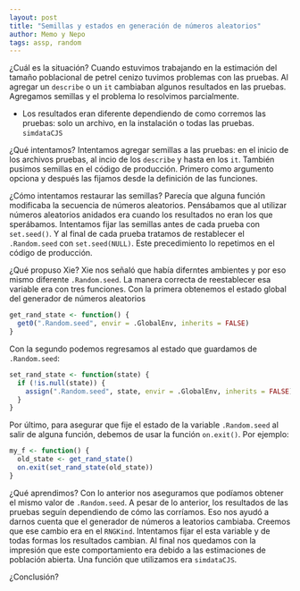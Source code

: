 ```yaml
---
layout: post
title: "Semillas y estados en generación de números aleatorios"
author: Memo y Nepo
tags: assp, random
---
```


¿Cuál es la situación?
Cuando estuvimos trabajando en la estimación del tamaño poblacional de petrel cenizo tuvimos problemas con las pruebas.
Al agregar un `describe` o un `it` cambiaban algunos resultados en las pruebas. 
Agregamos semillas y el problema lo resolvimos parcialmente.
- Los resultados eran diferente dependiendo de como corremos las pruebas: solo un archivo, en la instalación o todas las pruebas.
`simdataCJS`

¿Qué intentamos?
Intentamos agregar semillas a las pruebas: en el inicio de los archivos pruebas, al incio de los `describe` y hasta en los `it`. 
También pusimos semillas en el código de producción. 
Primero como argumento opciona y después las fijamos desde la definición de las funciones.

¿Cómo intentamos restaurar las semillas?
Parecía que alguna función modificaba la secuencia de números aleatorios.
Pensábamos que al utilizar números aleatorios anidados era cuando los resultados no eran los que sperábamos.
Intentamos fijar las semillas antes de cada prueba con `set.seed()`. 
Y al final de cada prueba tratamos de restablecer el `.Random.seed` con `set.seed(NULL)`.
Este precedimiento lo repetimos en el código de producción.

¿Qué propuso Xie?
Xie nos señaló que había diferntes ambientes y por eso mismo diferente `.Random.seed`.
La manera correcta de reestablecer esa variable era con tres funciones.
Con la primera obtenemos el estado global del generador de números aleatorios
``` R
get_rand_state <- function() {
  get0(".Random.seed", envir = .GlobalEnv, inherits = FALSE)
}
```
Con la segundo podemos regresamos al estado que guardamos de `.Random.seed`:
``` R
set_rand_state <- function(state) {
  if (!is.null(state)) {
    assign(".Random.seed", state, envir = .GlobalEnv, inherits = FALSE)
  }
}
```
Por último, para asegurar que fije el estado de la variable `.Random.seed` al salir de alguna función, debemos de usar la función `on.exit()`.
Por ejemplo:
```R
my_f <- function() {
  old_state <- get_rand_state()
  on.exit(set_rand_state(old_state))
}
```

¿Qué aprendimos?
Con lo anterior nos aseguramos que podíamos obtener el mismo valor de `.Random.seed`. 
A pesar de lo anterior, los resultados de las pruebas seguín dependiendo de cómo las corríamos.
Eso nos ayudó a darnos cuenta que el generador de números a leatorios cambiaba. Creemos que ese cambio era en el `RNGKind`. Intentamos fijar el esta variable y de todas formas los resultados cambian.
Al final nos quedamos con la impresión que este comportamiento era debido a las estimaciones de población abierta. Una función que utilizamos era `simdataCJS`. 


¿Conclusión?
